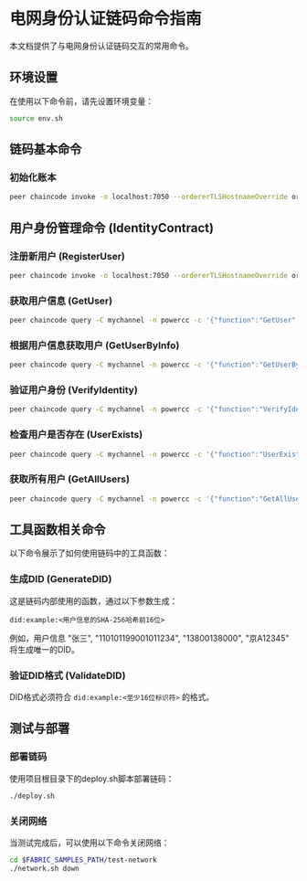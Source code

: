 # 电网身份认证链码命令指南

本文档提供了与电网身份认证链码交互的常用命令。

## 环境设置

在使用以下命令前，请先设置环境变量：

```bash
source env.sh
```

## 链码基本命令

### 初始化账本

```bash
peer chaincode invoke -o localhost:7050 --ordererTLSHostnameOverride orderer.example.com --tls --cafile ${PWD}/organizations/ordererOrganizations/example.com/orderers/orderer.example.com/msp/tlscacerts/tlsca.example.com-cert.pem -C mychannel -n powercc --peerAddresses localhost:7051 --tlsRootCertFiles ${PWD}/organizations/peerOrganizations/org1.example.com/peers/peer0.org1.example.com/tls/ca.crt --peerAddresses localhost:9051 --tlsRootCertFiles ${PWD}/organizations/peerOrganizations/org2.example.com/peers/peer0.org2.example.com/tls/ca.crt -c '{"function":"InitLedger","Args":[]}'
```

## 用户身份管理命令 (IdentityContract)

### 注册新用户 (RegisterUser)

```bash
peer chaincode invoke -o localhost:7050 --ordererTLSHostnameOverride orderer.example.com --tls --cafile ${PWD}/organizations/ordererOrganizations/example.com/orderers/orderer.example.com/msp/tlscacerts/tlsca.example.com-cert.pem -C mychannel -n powercc --peerAddresses localhost:7051 --tlsRootCertFiles ${PWD}/organizations/peerOrganizations/org1.example.com/peers/peer0.org1.example.com/tls/ca.crt --peerAddresses localhost:9051 --tlsRootCertFiles ${PWD}/organizations/peerOrganizations/org2.example.com/peers/peer0.org2.example.com/tls/ca.crt -c '{"function":"RegisterUser","Args":["张三", "110101199001011234", "13800138000", "京A12345"]}'
```

### 获取用户信息 (GetUser)

```bash
peer chaincode query -C mychannel -n powercc -c '{"function":"GetUser","Args":["did:example:123456789abcdef0"]}'
```

### 根据用户信息获取用户 (GetUserByInfo)

```bash
peer chaincode query -C mychannel -n powercc -c '{"function":"GetUserByInfo","Args":["张三", "110101199001011234", "13800138000", "京A12345"]}'
```

### 验证用户身份 (VerifyIdentity)

```bash
peer chaincode query -C mychannel -n powercc -c '{"function":"VerifyIdentity","Args":["did:example:123456789abcdef0", "张三", "110101199001011234", "13800138000", "京A12345"]}'
```

### 检查用户是否存在 (UserExists)

```bash
peer chaincode query -C mychannel -n powercc -c '{"function":"UserExists","Args":["did:example:123456789abcdef0"]}'
```

### 获取所有用户 (GetAllUsers)

```bash
peer chaincode query -C mychannel -n powercc -c '{"function":"GetAllUsers","Args":[]}'
```

## 工具函数相关命令

以下命令展示了如何使用链码中的工具函数：

### 生成DID (GenerateDID)

这是链码内部使用的函数，通过以下参数生成：

```
did:example:<用户信息的SHA-256哈希前16位>
```

例如，用户信息 "张三", "110101199001011234", "13800138000", "京A12345" 将生成唯一的DID。

### 验证DID格式 (ValidateDID)

DID格式必须符合 `did:example:<至少16位标识符>` 的格式。

## 测试与部署

### 部署链码

使用项目根目录下的deploy.sh脚本部署链码：

```bash
./deploy.sh
```

### 关闭网络

当测试完成后，可以使用以下命令关闭网络：

```bash
cd $FABRIC_SAMPLES_PATH/test-network
./network.sh down
```